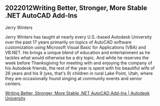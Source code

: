 ## 2022012Writing Better, Stronger, More Stable .NET AutoCAD Add-Ins

Jerry Winters

Jerry Winters has taught at nearly every U.S.-based Autodesk University over the past 17 years primarily on topics of AutoCAD software customization using Microsoft Visual Basic for Applications (VBA) and VB.NET. He brings a unique blend of education and entertainment as he tackles what would otherwise be a dry topic. And while he reserves the week before Thanksgiving for meeting with and enjoying the company of his Autodesk friends, the rest of the year is spent with his beautiful wife of 26 years and his 9 (yes, that's 9) children in rural Lake Point, Utah, where they are occasionally found singing at community events and senior centers.

[Writing Better, Stronger, More Stable .NET AutoCAD Add-Ins | Autodesk University](https://www.autodesk.com/autodesk-university/class/Writing-Better-Stronger-More-Stable-NET-AutoCAD-Add-Ins-2017#downloads)

